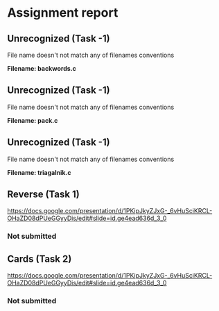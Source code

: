# Assignment report
## Unrecognized (Task -1)
File name doesn't not match any of filenames conventions

**Filename: backwords.c**
## Unrecognized (Task -1)
File name doesn't not match any of filenames conventions

**Filename: pack.c**
## Unrecognized (Task -1)
File name doesn't not match any of filenames conventions

**Filename: triagalnik.c**
## Reverse (Task 1)
https://docs.google.com/presentation/d/1PKipJkyZJxG-_6vHuSciKRCL-OHaZD08dPUeGGyyDis/edit#slide=id.ge4ead636d_3_0

### Not submitted
## Cards (Task 2)
https://docs.google.com/presentation/d/1PKipJkyZJxG-_6vHuSciKRCL-OHaZD08dPUeGGyyDis/edit#slide=id.ge4ead636d_3_0

### Not submitted
